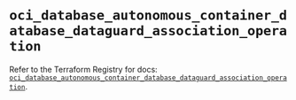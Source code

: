 # `oci_database_autonomous_container_database_dataguard_association_operation`

Refer to the Terraform Registry for docs: [`oci_database_autonomous_container_database_dataguard_association_operation`](https://registry.terraform.io/providers/hashicorp/oci/7.19.0/docs/resources/database_autonomous_container_database_dataguard_association_operation).
